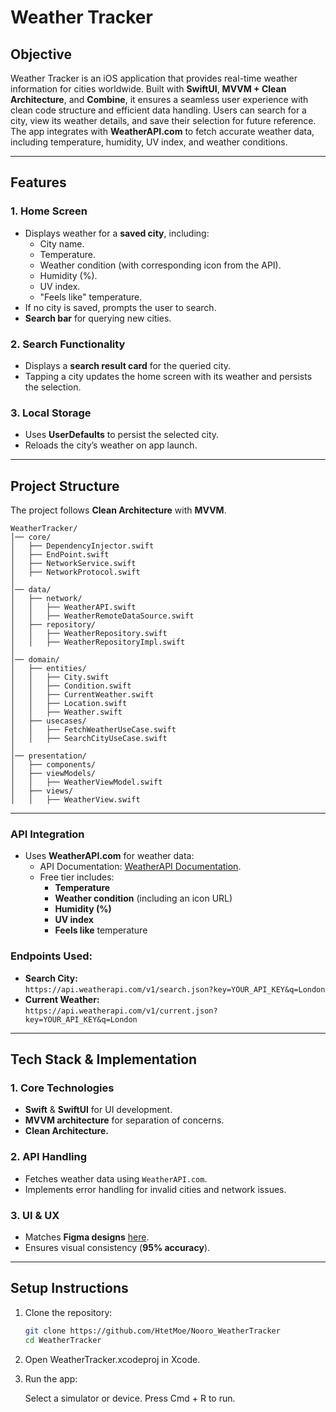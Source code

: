 # **Weather Tracker**

## **Objective**

Weather Tracker is an iOS application that provides real-time weather information for cities worldwide. Built with **SwiftUI**, **MVVM + Clean Architecture**, and **Combine**, it ensures a seamless user experience with clean code structure and efficient data handling. Users can search for a city, view its weather details, and save their selection for future reference. The app integrates with **WeatherAPI.com** to fetch accurate weather data, including temperature, humidity, UV index, and weather conditions.

---

## **Features**

### **1. Home Screen**
- Displays weather for a **saved city**, including:
  - City name.
  - Temperature.
  - Weather condition (with corresponding icon from the API).
  - Humidity (%).
  - UV index.
  - "Feels like" temperature.
- If no city is saved, prompts the user to search.
- **Search bar** for querying new cities.

### **2. Search Functionality**
- Displays a **search result card** for the queried city.
- Tapping a city updates the home screen with its weather and persists the selection.

### **3. Local Storage**
- Uses **UserDefaults** to persist the selected city.
- Reloads the city’s weather on app launch.

---

## **Project Structure**

The project follows **Clean Architecture** with **MVVM**.

```plaintext
WeatherTracker/
│── core/
│   ├── DependencyInjector.swift
│   ├── EndPoint.swift
│   ├── NetworkService.swift
│   ├── NetworkProtocol.swift
│
│── data/
│   ├── network/
│   │   ├── WeatherAPI.swift
│   │   ├── WeatherRemoteDataSource.swift
│   ├── repository/
│   │   ├── WeatherRepository.swift
│   │   ├── WeatherRepositoryImpl.swift
│
│── domain/
│   ├── entities/
│   │   ├── City.swift
│   │   ├── Condition.swift
│   │   ├── CurrentWeather.swift
│   │   ├── Location.swift
│   │   ├── Weather.swift
│   ├── usecases/
│   │   ├── FetchWeatherUseCase.swift
│   │   ├── SearchCityUseCase.swift
│
│── presentation/
│   ├── components/
│   ├── viewModels/
│   │   ├── WeatherViewModel.swift
│   ├── views/
│   │   ├── WeatherView.swift

```

---



### **API Integration**

- Uses **WeatherAPI.com** for weather data:
  - API Documentation: [WeatherAPI Documentation](https://www.weatherapi.com/docs/).
  - Free tier includes:
    - **Temperature**
    - **Weather condition** (including an icon URL)
    - **Humidity (%)**
    - **UV index**
    - **Feels like** temperature

### **Endpoints Used:**
- **Search City:**  
  `https://api.weatherapi.com/v1/search.json?key=YOUR_API_KEY&q=London`
- **Current Weather:**  
  `https://api.weatherapi.com/v1/current.json?key=YOUR_API_KEY&q=London`

---

## **Tech Stack & Implementation**

### **1. Core Technologies**
- **Swift** & **SwiftUI** for UI development.
- **MVVM architecture** for separation of concerns.
- **Clean Architecture.**

### **2. API Handling**
- Fetches weather data using `WeatherAPI.com`.
- Implements error handling for invalid cities and network issues.

### **3. UI & UX**
- Matches **Figma designs** [here](https://www.figma.com/design/0zySCKWbyeRO805ifaz1lr/Weather-App-Test-Task?node-id=0-1).
- Ensures visual consistency (**95% accuracy**).

---

## **Setup Instructions**

1. Clone the repository:
   ```bash
   git clone https://github.com/HtetMoe/Nooro_WeatherTracker
   cd WeatherTracker

2. Open WeatherTracker.xcodeproj in Xcode.

3. Run the app:

    Select a simulator or device.
    Press Cmd + R to run.
